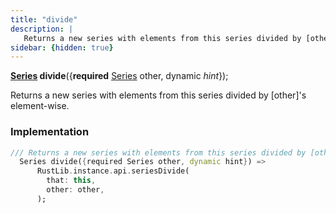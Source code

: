 ```yaml
---
title: "divide"
description: |
   Returns a new series with elements from this series divided by [other]'s element-wise.
sidebar: {hidden: true}
---
```

<span class="dart-code"><strong>[Series] divide</strong>({<span class="nobr"><strong>required</strong> [Series] other</span>, <span class="nobr">dynamic <i>hint</i></span>});</span>

 Returns a new series with elements from this series divided by [other]'s element-wise.
### Implementation
```dart
/// Returns a new series with elements from this series divided by [other]'s element-wise.
  Series divide({required Series other, dynamic hint}) =>
      RustLib.instance.api.seriesDivide(
        that: this,
        other: other,
      );
```

[Series]: /reference/classes/series